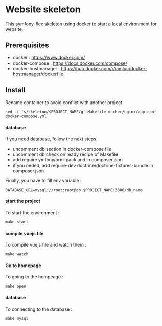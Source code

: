 # Website skeleton

This symfony-flex skeleton using docker to start a local environment for website.

## Prerequisites

- docker : https://www.docker.com/
- docker-compose : https://docs.docker.com/compose/
- docker-hostmanager : https://hub.docker.com/r/iamluc/docker-hostmanager/dockerfile

## Install

Rename container to avoid conflict with another project

```shell
sed -i 's/skeleton/$PROJECT_NAME/g' Makefile docker/nginx/app.conf docker-compose.yml
```

#### database

if you need database, follow the next steps :

- uncomment db section in docker-compose file
- uncomment db check on ready recipe of Makefile
- add require ymfony/orm-pack and in composer.json
- if you neded, add require-dev doctrine/doctrine-fixtures-bundle in composer.json

Finally, you have to fill env variable :

```dotenv
DATABASE_URL=mysql://root:root@db.$PROJECT_NAME:3306/db_name
```

#### start the project

To start the environment :

```shell
make start
```

#### compile vuejs file

To compile vuejs file and watch them :

```shell
make watch
```


#### Go to homepage

To going to the hompeage :

```shell
make open
```

#### database

To connecting to the database :

```shell
make mysql
``` 